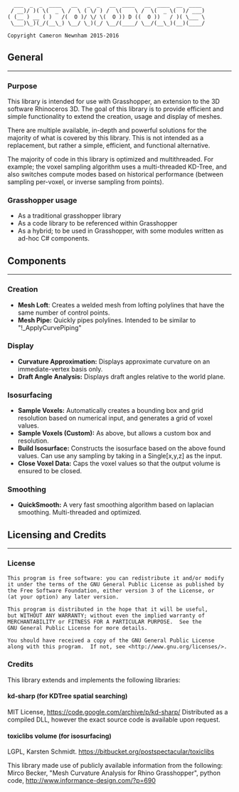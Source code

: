 ~~~
  ___  _  _  ____   __   _  _   __  ____   __  ____  __  ____ 
 / __)/ )( \(  _ \ /  \ ( \/ ) /  \(    \ /  \(  _ \(  )/ ___)
( (__ ) __ ( )   /(  O )/ \/ \(  O )) D ((  O ))   / )( \___ \
 \___)\_)(_/(__\_) \__/ \_)(_/ \__/(____/ \__/(__\_)(__)(____/

Copyright Cameron Newnham 2015-2016
~~~
## General ##
---
### Purpose ###

This library is intended for use with Grasshopper, an extension to the 3D software Rhinoceros 3D. The goal of this library is to provide efficient and simple functionality to extend the creation, usage and display of meshes. 

There are multiple available, in-depth and powerful solutions for the majority of what is covered by this library. This is not intended as a replacement, but rather a simple, efficient, and functional alternative.  

The majority of code in this library is optimized and multithreaded. For example; the voxel sampling algorithm uses a multi-threaded KD-Tree, and also switches compute modes based on historical performance (between sampling per-voxel, or inverse sampling from points).

### Grasshopper usage ###

* As a traditional grasshopper library
* As a code library to be referenced within Grasshopper
* As a hybrid; to be used in Grasshopper, with some modules written as ad-hoc C# components.

## Components ##
---
### Creation ###
* **Mesh Loft**: Creates a welded mesh from lofting polylines that have the same number of control points.
* **Mesh Pipe:** Quickly pipes polylines. Intended to be similar to "!_ApplyCurvePiping"

### Display ###
* **Curvature Approximation:** Displays approximate curvature on an immediate-vertex basis only.
* **Draft Angle Analysis:** Displays draft angles relative to the world plane.

### Isosurfacing ###
* **Sample Voxels:** Automatically creates a bounding box and grid resolution based on numerical input, and generates a grid of voxel values.
* **Sample Voxels (Custom):** As above, but allows a custom box and resolution.
* **Build Isosurface:** Constructs the isosurface based on the above found values. Can use any sampling by taking in a Single[x,y,z] as the input.
* **Close Voxel Data:** Caps the voxel values so that the output volume is ensured to be closed.


### Smoothing ###
* **QuickSmooth:** A very fast smoothing algorithm based on laplacian smoothing. Multi-threaded and optimized.

## Licensing and Credits ##
---

### License ###

    This program is free software: you can redistribute it and/or modify
    it under the terms of the GNU General Public License as published by
    the Free Software Foundation, either version 3 of the License, or
    (at your option) any later version.

    This program is distributed in the hope that it will be useful,
    but WITHOUT ANY WARRANTY; without even the implied warranty of
    MERCHANTABILITY or FITNESS FOR A PARTICULAR PURPOSE.  See the
    GNU General Public License for more details.

    You should have received a copy of the GNU General Public License
    along with this program.  If not, see <http://www.gnu.org/licenses/>.

### Credits ###

This library extends and implements the following libraries:

#### kd-sharp (for KDTree spatial searching) ####
MIT License, https://code.google.com/archive/p/kd-sharp/
Distributed as a compiled DLL, however the exact source code is available upon request.

#### toxiclibs volume (for isosurfacing) ####
LGPL, Karsten Schmidt. https://bitbucket.org/postspectacular/toxiclibs

This library made use of publicly available information from the following:  
Mirco Becker, "Mesh Curvature Analysis for Rhino Grasshopper", python code, http://www.informance-design.com/?p=690
